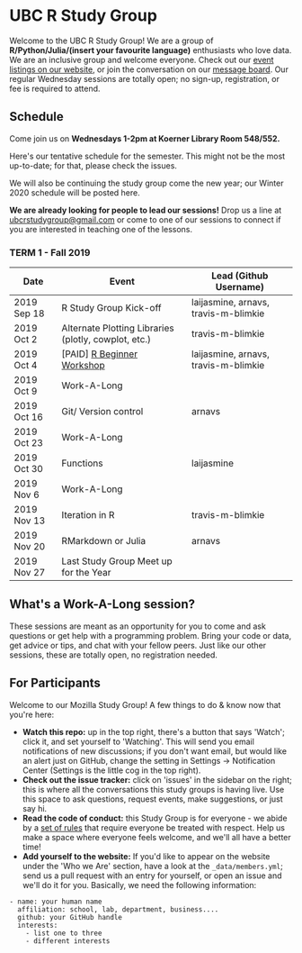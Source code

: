 UBC R Study Group
=======================

Welcome to the UBC R Study Group! We are a group of **R/Python/Julia/(insert your favourite language)** enthusiasts who love data. We are an inclusive group and welcome everyone. Check out our [event listings on our website](http://ubc-r-study-group.github.io/studyGroup/), or join the conversation on our [message board](https://github.com/ubc-r-study-group/studyGroup/issues). Our regular Wednesday sessions are totally open; no sign-up, registration, or fee is required to attend. 

## Schedule
Come join us on **Wednesdays 1-2pm at Koerner Library Room 548/552.**

Here's our tentative schedule for the semester. This might not be the most up-to-date; for that, please check the issues.

We will also be continuing the study group come the new year; our Winter 2020 schedule will be posted here. 

**We are already looking for people to lead our sessions!** Drop us a line at ubcrstudygroup@gmail.com or come to one of our sessions to connect if you are interested in teaching one of the lessons.

### TERM 1 - Fall 2019
|Date       |Event                                                               |Lead (Github Username)                              |
|-----------|--------------------------------------------------------------------|-----------------------------------|
|2019 Sep 18| R Study Group Kick-off                                             | laijasmine, arnavs, travis-m-blimkie|
|2019 Oct 2 | Alternate Plotting Libraries (plotly, cowplot, etc.)               | travis-m-blimkie                    |
|2019 Oct 4 | [PAID] [R Beginner Workshop](https://www.eventbrite.ca/e/r-beginner-workshop-tickets-68936650377)                                         | laijasmine, arnavs, travis-m-blimkie|
|2019 Oct 9 | Work-A-Long                                                        |                                   |
|2019 Oct 16| Git/ Version control                                               | arnavs                            |
|2019 Oct 23| Work-A-Long                                                        |                                   |
|2019 Oct 30| Functions                                                          | laijasmine                        |
|2019 Nov 6 | Work-A-Long                                                        |                                   |
|2019 Nov 13| Iteration in R                                                     | travis-m-blimkie                  |
|2019 Nov 20| RMarkdown or Julia                                                 | arnavs                            |
|2019 Nov 27| Last Study Group Meet up for the Year                              |                                   |


## What's a Work-A-Long session?
These sessions are meant as an opportunity for you to come and ask questions or get help with a programming problem. Bring your code or data, get advice or tips, and chat with your fellow peers. Just like our other sessions, these are totally open, no registration needed. 

## For Participants
Welcome to our Mozilla Study Group! A few things to do & know now that you're here:

 - **Watch this repo:** up in the top right, there's a button that says 'Watch'; click it, and set yourself to 'Watching'. This will send you email notifications of new discussions; if you don't want email, but would like an alert just on GitHub, change the setting in Settings -> Notification Center (Settings is the little cog in the top right).
 - **Check out the issue tracker:** click on 'issues' in the sidebar on the right; this is where all the conversations this study groups is having live. Use this space to ask questions, request events, make suggestions, or just say hi.
 - **Read the code of conduct:** this Study Group is for everyone - we abide by a [set of rules](https://www.mozillascience.org/code-of-conduct/) that require everyone be treated with respect. Help us make a space where everyone feels welcome, and we'll all have a better time!
 - **Add yourself to the website:** If you'd like to appear on the website under the 'Who we Are' section, have a look at the `_data/members.yml`; send us a pull request with an entry for yourself, or open an issue and we'll do it for you. Basically, we need the following information:


```
- name: your human name
  affiliation: school, lab, department, business....
  github: your GitHub handle
  interests:
    - list one to three
    - different interests
```
